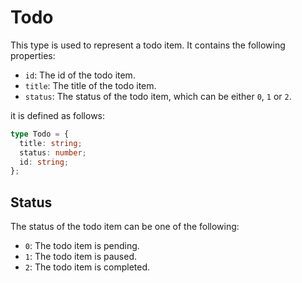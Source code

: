 # Todo

This type is used to represent a todo item.
It contains the following properties:

- `id`: The id of the todo item.
- `title`: The title of the todo item.
- `status`: The status of the todo item, which can be either `0`, `1` or `2`.

it is defined as follows:

```ts
type Todo = {
  title: string;
  status: number;
  id: string;
};
```

## Status

The status of the todo item can be one of the following:

- `0`: The todo item is pending.
- `1`: The todo item is paused.
- `2`: The todo item is completed.
